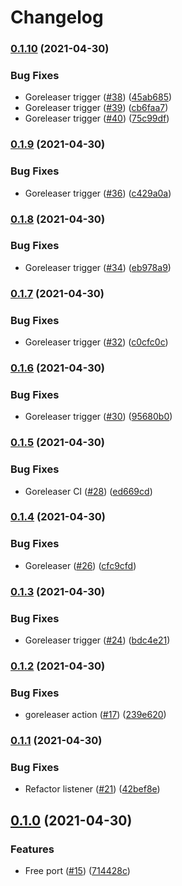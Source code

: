 # Changelog

### [0.1.10](https://www.github.com/sawadashota/unifi-doorbell-chime/compare/v0.1.9...v0.1.10) (2021-04-30)


### Bug Fixes

* Goreleaser trigger ([#38](https://www.github.com/sawadashota/unifi-doorbell-chime/issues/38)) ([45ab685](https://www.github.com/sawadashota/unifi-doorbell-chime/commit/45ab6857be947d0e7522a91761c7eb54e3a20715))
* Goreleaser trigger ([#39](https://www.github.com/sawadashota/unifi-doorbell-chime/issues/39)) ([cb6faa7](https://www.github.com/sawadashota/unifi-doorbell-chime/commit/cb6faa7c60fe3dd0cb908766d58aea99131e3db8))
* Goreleaser trigger ([#40](https://www.github.com/sawadashota/unifi-doorbell-chime/issues/40)) ([75c99df](https://www.github.com/sawadashota/unifi-doorbell-chime/commit/75c99dffa6465b38f75e2fd724642cf9e9a2a361))

### [0.1.9](https://www.github.com/sawadashota/unifi-doorbell-chime/compare/v0.1.8...v0.1.9) (2021-04-30)


### Bug Fixes

* Goreleaser trigger ([#36](https://www.github.com/sawadashota/unifi-doorbell-chime/issues/36)) ([c429a0a](https://www.github.com/sawadashota/unifi-doorbell-chime/commit/c429a0ab6b18462ba92324165b49bb33c65fd4a0))

### [0.1.8](https://www.github.com/sawadashota/unifi-doorbell-chime/compare/v0.1.7...v0.1.8) (2021-04-30)


### Bug Fixes

* Goreleaser trigger ([#34](https://www.github.com/sawadashota/unifi-doorbell-chime/issues/34)) ([eb978a9](https://www.github.com/sawadashota/unifi-doorbell-chime/commit/eb978a94f9c92cca012df0cd7ee75cf882ce7f21))

### [0.1.7](https://www.github.com/sawadashota/unifi-doorbell-chime/compare/v0.1.6...v0.1.7) (2021-04-30)


### Bug Fixes

* Goreleaser trigger ([#32](https://www.github.com/sawadashota/unifi-doorbell-chime/issues/32)) ([c0cfc0c](https://www.github.com/sawadashota/unifi-doorbell-chime/commit/c0cfc0c9949e12c112c6002167b025f82df91451))

### [0.1.6](https://www.github.com/sawadashota/unifi-doorbell-chime/compare/v0.1.5...v0.1.6) (2021-04-30)


### Bug Fixes

* Goreleaser trigger ([#30](https://www.github.com/sawadashota/unifi-doorbell-chime/issues/30)) ([95680b0](https://www.github.com/sawadashota/unifi-doorbell-chime/commit/95680b01f5b8f087e691149eb13832befedeb67f))

### [0.1.5](https://www.github.com/sawadashota/unifi-doorbell-chime/compare/v0.1.4...v0.1.5) (2021-04-30)


### Bug Fixes

* Goreleaser CI ([#28](https://www.github.com/sawadashota/unifi-doorbell-chime/issues/28)) ([ed669cd](https://www.github.com/sawadashota/unifi-doorbell-chime/commit/ed669cd765ace21a8b2c5e67d534c67f7d3da89d))

### [0.1.4](https://www.github.com/sawadashota/unifi-doorbell-chime/compare/v0.1.3...v0.1.4) (2021-04-30)


### Bug Fixes

* Goreleaser ([#26](https://www.github.com/sawadashota/unifi-doorbell-chime/issues/26)) ([cfc9cfd](https://www.github.com/sawadashota/unifi-doorbell-chime/commit/cfc9cfd64cfabe70f483b0a20efb1585a5e96445))

### [0.1.3](https://www.github.com/sawadashota/unifi-doorbell-chime/compare/v0.1.2...v0.1.3) (2021-04-30)


### Bug Fixes

* Goreleaser trigger ([#24](https://www.github.com/sawadashota/unifi-doorbell-chime/issues/24)) ([bdc4e21](https://www.github.com/sawadashota/unifi-doorbell-chime/commit/bdc4e21361f70dc5998901a3d5428fd92432b518))

### [0.1.2](https://www.github.com/sawadashota/unifi-doorbell-chime/compare/v0.1.1...v0.1.2) (2021-04-30)


### Bug Fixes

* goreleaser action ([#17](https://www.github.com/sawadashota/unifi-doorbell-chime/issues/17)) ([239e620](https://www.github.com/sawadashota/unifi-doorbell-chime/commit/239e620a7a6625561ceab87941595d0e383408cf))

### [0.1.1](https://www.github.com/sawadashota/unifi-doorbell-chime/compare/v0.1.0...v0.1.1) (2021-04-30)


### Bug Fixes

* Refactor listener ([#21](https://www.github.com/sawadashota/unifi-doorbell-chime/issues/21)) ([42bef8e](https://www.github.com/sawadashota/unifi-doorbell-chime/commit/42bef8e679d07cba794c740da06f1bb725898e49))

## [0.1.0](https://www.github.com/sawadashota/unifi-doorbell-chime/compare/v0.0.7...v0.1.0) (2021-04-30)


### Features

* Free port ([#15](https://www.github.com/sawadashota/unifi-doorbell-chime/issues/15)) ([714428c](https://www.github.com/sawadashota/unifi-doorbell-chime/commit/714428c873b4a5dbdfe0bfb015c592fc165631cc))
